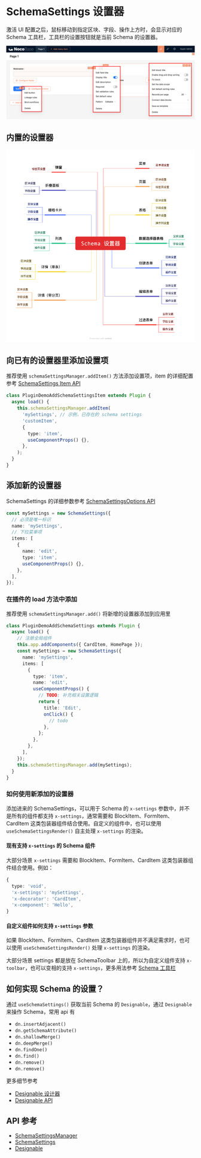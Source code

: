 # SchemaSettings 设置器

激活 UI 配置之后，鼠标移动到指定区块、字段、操作上方时，会显示对应的 Schema 工具栏，工具栏的设置按钮就是当前 Schema 的设置器。

![Alt text](./image-1.png)

## 内置的设置器

<img src="./SchemaSettings.png" />

## 向已有的设置器里添加设置项

推荐使用 `schemaSettingsManager.addItem()` 方法添加设置项，item 的详细配置参考 [SchemaSettings Item API](#)

```ts
class PluginDemoAddSchemaSettingsItem extends Plugin {
  async load() {
    this.schemaSettingsManager.addItem(
      'mySettings', // 示例，已存在的 schema settings
      'customItem',
      {
        type: 'item',
        useComponentProps() {},
      },
    );
  }
}
```

<code src="./demos/schema-settings-manager-add-item/index.tsx"></code>

## 添加新的设置器

SchemaSettings 的详细参数参考 [SchemaSettingsOptions API](https://pr-2802.client.docs-cn.nocobase.com/core/ui-schema/schema-settings#new-schemasettingsoptions)

```ts
const mySettings = new SchemaSettings({
  // 必须是唯一标识
  name: 'mySettings',
  // 下拉菜单项
  items: [
    {
      name: 'edit',
      type: 'item',
      useComponentProps() {},
    },
  ],
});
```

### 在插件的 load 方法中添加

推荐使用 `schemaSettingsManager.add()` 将新增的设置器添加到应用里

```ts
class PluginDemoAddSchemaSettings extends Plugin {
  async load() {
    // 注册全局组件
    this.app.addComponents({ CardItem, HomePage });
    const mySettings = new SchemaSettings({
      name: 'mySettings',
      items: [
        {
          type: 'item',
          name: 'edit',
          useComponentProps() {
            // TODO: 补充相关设置逻辑
            return {
              title: 'Edit',
              onClick() {
                // todo
              },
            };
          },
        },
      ],
    });
    this.schemaSettingsManager.add(mySettings);
  }
}
```

### 如何使用新添加的设置器

添加进来的 SchemaSettings，可以用于 Schema 的 `x-settings` 参数中，并不是所有的组件都支持 `x-settings`，通常需要和 BlockItem、FormItem、CardItem 这类包装器组件结合使用。自定义的组件中，也可以使用 `useSchemaSettingsRender()` 自主处理 `x-settings` 的渲染。

#### 现有支持 `x-settings` 的 Schema 组件

大部分场景 `x-settings` 需要和 BlockItem、FormItem、CardItem 这类包装器组件结合使用。例如：

```ts
{
  type: 'void',
  'x-settings': 'mySettings',
  'x-decorator': 'CardItem',
  'x-component': 'Hello',
}
```

<code src="./demos/schema-settings-manager-add/index.tsx"></code>

#### 自定义组件如何支持 `x-settings` 参数

如果 BlockItem、FormItem、CardItem 这类包装器组件并不满足需求时，也可以使用 `useSchemaSettingsRender()` 处理 `x-settings` 的渲染。

<code src="./demos/use-schema-settings-render/index.tsx"></code>

大部分场景 settings 都是放在 SchemaToolbar 上的，所以为自定义组件支持 `x-toolbar`，也可以变相的支持 `x-settings`，更多用法参考 [Schema 工具栏](/development/client/ui-schema/toolbar)

<code src="./demos/schema-toolbar-basic/button.tsx"></code>

## 如何实现 Schema 的设置？

通过 `useSchemaSettings()` 获取当前 Schema 的 `Designable`，通过 `Designable` 来操作 Schema，常用 api 有

- `dn.insertAdjacent()`
- `dn.getSchemaAttribute()`
- `dn.shallowMerge()`
- `dn.deepMerge()`
- `dn.findOne()`
- `dn.find()`
- `dn.remove()`
- `dn.remove()`

更多细节参考

- [Designable 设计器](/development/client/ui-schema/designable)
- [Designable API](https://pr-2802.client.docs-cn.nocobase.com/core/ui-schema/designable)

<code src="./demos/schema-settings-basic/index.tsx"></code>

## API 参考

- [SchemaSettingsManager](https://pr-2802.client.docs-cn.nocobase.com/core/ui-schema/schema-settings-manager)
- [SchemaSettings](https://pr-2802.client.docs-cn.nocobase.com/core/ui-schema/schema-settings)
- [Designable](https://pr-2802.client.docs-cn.nocobase.com/core/ui-schema/designable)
